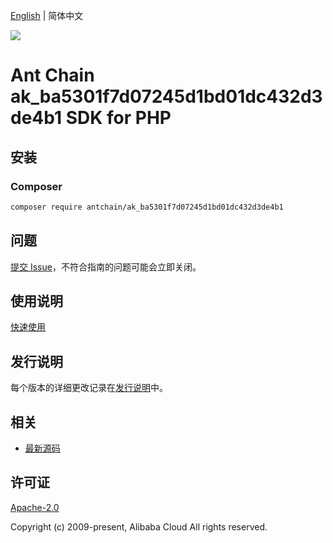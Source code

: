 [English](README.md) | 简体中文

![](https://aliyunsdk-pages.alicdn.com/icons/AlibabaCloud.svg)

# Ant Chain ak_ba5301f7d07245d1bd01dc432d3de4b1 SDK for PHP

## 安装

### Composer

```bash
composer require antchain/ak_ba5301f7d07245d1bd01dc432d3de4b1
```

## 问题

[提交 Issue](https://github.com/alipay/antchain-openapi-prod-sdk/issues/new)，不符合指南的问题可能会立即关闭。

## 使用说明

[快速使用](https://github.com/alipay/antchain-openapi-prod-sdk)

## 发行说明

每个版本的详细更改记录在[发行说明](./ChangeLog.txt)中。

## 相关

* [最新源码](https://github.com/antchain-openapi-sdk-php)

## 许可证

[Apache-2.0](http://www.apache.org/licenses/LICENSE-2.0)

Copyright (c) 2009-present, Alibaba Cloud All rights reserved.
